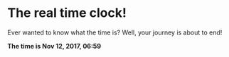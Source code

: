 # The real time clock!

Ever wanted to know what the time is? Well, your journey is about to end!

**The time is Nov 12, 2017, 06:59**